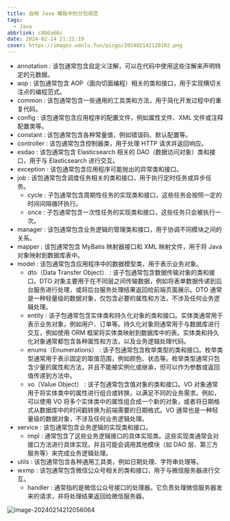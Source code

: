 ```yaml
---
title: 自用 Java 模板中的分包规范
tags:
  - Java
abbrlink: c8b6a66c
date: 2024-02-14 21:21:19
cover: https://images.wanlu.fun/picgo/202402142120182.png
---
```



* annotation : 该包通常包含自定义注解，可以在代码中使用这些注解来声明特定的元数据。
* aop : 该包通常包含 AOP（面向切面编程）相关的类和接口，用于实现横切关注点的编程范式。
* common : 该包通常包含一些通用的工具类和方法，用于简化开发过程中的重复代码。
* config : 该包通常包含应用程序的配置文件，例如属性文件、XML 文件或注释配置类等。
* constant : 该包通常包含各种常量值，例如错误码、默认配置等。
* controller : 该包通常包含控制器类，用于处理 HTTP 请求并返回响应。
* esdao : 该包通常包含 Elasticsearch 相关的 DAO（数据访问对象）类和接口，用于与 Elasticsearch 进行交互。
* exception : 该包通常包含应用程序可能抛出的异常类和接口。
* job : 该包通常包含调度任务相关的类和接口，用于执行定时任务或异步任务。
  * cycle : 子包通常包含周期性任务的实现类和接口，这些任务会按照一定的时间间隔循环执行。
  * once : 子包通常包含一次性任务的实现类和接口，这些任务只会被执行一次。
* manager : 该包通常包含业务逻辑的管理类和接口，用于协调不同模块之间的关系。
* mapper : 该包通常包含 MyBatis 映射器接口和 XML 映射文件，用于将 Java 对象映射到数据库表中。
* model : 该包通常包含应用程序中的数据模型类，用于表示业务对象。
  * dto（Data Transfer Object） : 该子包通常包含数据传输对象的类和接口。DTO 对象主要用于在不同层之间传输数据，例如将表单数据传递到后台服务进行处理，或将后台服务处理结果返回给前端页面展示。DTO 通常是一种轻量级的数据对象，仅包含必要的属性和方法，不涉及任何业务逻辑处理。
  * entity : 该子包通常包含实体类和持久化对象的类和接口。实体类通常用于表示业务对象，例如用户、订单等。持久化对象则通常用于与数据库进行交互，例如使用 ORM 框架将实体类映射到数据库中的表。实体类和持久化对象通常都包含各种属性和方法，以及业务逻辑处理代码。
  * enums（Enumerations） : 该子包通常包含枚举类型的类和接口。枚举类型通常用于表示固定的取值范围，例如颜色、状态等。枚举类型通常只包含少量的属性和方法，并且不能被实例化或继承，但可以作为参数或返回值传递到方法中。
  * vo（Value Object） : 该子包通常包含值对象的类和接口。VO 对象通常用于将实体类中的属性进行组合或转换，以满足不同的业务需求。例如，可以使用 VO 将多个实体类中的属性组合成一个新的对象，或者将日期格式从数据库中的时间戳转换为前端需要的日期格式。VO 通常也是一种轻量级的数据对象，不涉及任何业务逻辑处理。
* service : 该包通常包含业务逻辑的实现类和接口。
  * impl : 通常包含了这些业务逻辑接口的具体实现类。这些实现类通常会对接口方法进行具体实现，并且可能会调用其他模块（如 DAO 层、第三方服务等）来完成业务逻辑处理。
* utils : 该包通常包含各种通用工具类，例如日期处理、字符串处理等。
* wxmp : 该包通常包含微信公众号相关的类和接口，用于与微信服务器进行交互。
  * handler : 通常指的是微信公众号接口的处理器。它负责处理微信服务器发来的请求，并将处理结果返回给微信服务器。

![image-20240214212056064](https://images.wanlu.fun/picgo/202402142120182.png)
